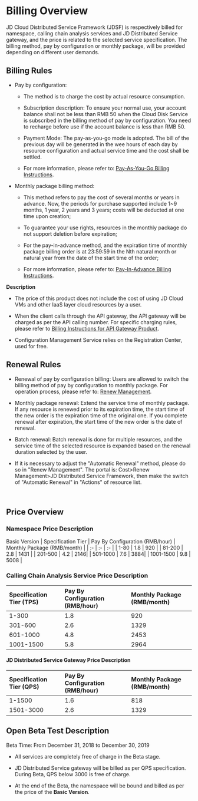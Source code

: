 # Billing Overview

JD Cloud Distributed Service Framework (JDSF) is respectively billed for namespace, calling chain analysis services and JD Distributed Service gateway, and the price is related to the selected service specification. The billing method, pay by configuration or monthly package, will be provided depending on different user demands.

##  Billing Rules

- Pay by configuration:

	- The method is to charge the cost by actual resource consumption.
	
	- Subscription description: To ensure your normal use, your account balance shall not be less than RMB 50 when the Cloud Disk Service is subscribed in the billing method of pay by configuration. You need to recharge before use if the account balance is less than RMB 50.
	
	- Payment Mode: The pay-as-you-go mode is adopted. The bill of the previous day will be generated in the wee hours of each day by resource configuration and actual service time and the cost shall be settled.

	- For more information, please refer to: [Pay-As-You-Go Billing Instructions](../../../Finance/Billing/Billing-method/Postpay.md).

- Monthly package billing method:

	- This method refers to pay the cost of several months or years in advance. Now, the periods for purchase supported include 1~9 months, 1 year, 2 years and 3 years; costs will be deducted at one time upon creation;

	- To guarantee your use rights, resources in the monthly package do not support deletion before expiration;
	
	- For the pay-in-advance method, and the expiration time of monthly package billing order is at 23:59:59 in the Nth natural month or natural year from the date of the start time of the order;
		
	- For more information, please refer to: [Pay-In-Advance Billing Instructions](../../../Finance/Billing/Billing-method/Prepay.md).		
	
**Description**

-  The price of this product does not include the cost of using JD Cloud VMs and other IaaS layer cloud resources by a user.

-  When the client calls through the API gateway, the API gateway will be charged as per the API calling number. For specific charging rules, please refer to [Billing Instructions for API Gateway Product](../../API-Gateway/Pricing/Billing-Rules.md).

-  Configuration Management Service relies on the Registration Center, used for free.



## Renewal Rules

- Renewal of pay by configuration billing: Users are allowed to switch the billing method of pay by configuration to monthly package. For operation process, please refer to: [Renew Management](../../../Finance/Online-Buying/Renew-Management.md).

- Monthly package renewal: Extend the service time of monthly package. If any resource is renewed prior to its expiration time, the start time of the new order is the expiration time of the original one. If you complete renewal after expiration, the start time of the new order is the date of renewal.

- Batch renewal: Batch renewal is done for multiple resources, and the service time of the selected resource is expanded based on the renewal duration selected by the user.

- If it is necessary to adjust the "Automatic Renewal" method, please do so in "Renew Management". The portal is: Cost>Renew Management>JD Distributed Service Framework, then make the switch of "Automatic Renewal" in "Actions" of resource list.


<br>

## Price Overview

### Namespace Price Description
Basic Version 
| Specification Tier |  Pay By Configuration (RMB/hour) | Monthly Package (RMB/month) | 
| :- | :- | :- |
| 1-80      | 1.8 | 920 |
| 81-200    | 2.8 | 1431 | 
| 201-500   | 4.2 | 2146| 
| 501-1000  | 7.6 | 3884| 
| 1001-1500 | 9.8  | 5008 | 


### Calling Chain Analysis Service Price Description

| Specification Tier (TPS) |  Pay By Configuration (RMB/hour) | Monthly Package (RMB/month) |
| :- | :- | :- |
| 1-300     | 1.8 | 920 |
| 301-600   | 2.6 | 1329 |	
| 601-1000  | 4.8 | 2453 |	
| 1001-1500 | 5.8 | 2964 |		


#### JD Distributed Service Gateway Price Description

| Specification Tier (QPS) |  Pay By Configuration (RMB/hour) | Monthly Package (RMB/month) |
| :- | :- | :- |
| 1-1500     | 1.6 | 818 |
| 1501-3000   | 2.6 | 1329 |	


	

## Open Beta Test Description

Beta Time: From December 31, 2018 to December 30, 2019

-  All services are completely free of charge in the Beta stage.

-  JD Distributed Service gateway will be billed as per QPS specification. During Beta, QPS below 3000 is free of charge.

-  At the end of the Beta, the namespace will be bound and billed as per the price of the **Basic Version**.  


	
		
